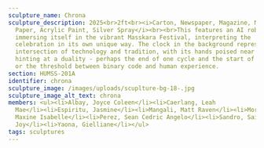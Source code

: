 ```yaml
---
sculpture_name: Chrona
sculpture_description: 2025<br>2ft<br><i>Carton, Newspaper, Magazine, Manila
  Paper, Acrylic Paint, Silver Spray</i><br><br>This features an AI robot
  immersing itself in the vibrant Masskara Festival, interpreting the
  celebration in its own unique way. The clock in the background represents the
  intersection of technology and tradition, with its hands poised near 12,
  hinting at a duality - perhaps the end of one cycle and the start of another,
  or the threshold between binary code and human experience.
section: HUMSS-201A
identifier: chrona
sculpture_image: /images/uploads/scuplture-bg-18-.jpg
sculpture_image_alt_text: chrona
members: <ul><li>Albay, Joyce Coleen</li><li>Caerlang, Leah
  Mae</li><li>Espiritu, Jasmine</li><li>Mangali, Matt Raven</li><li>Morco,
  Maxine Isabelle</li><li>Perez, Sean Cedric Angelo</li><li>Sandro, Saira
  Joy</li><li>Yaona, Gielliane</li></ul>
tags: sculptures
---
```

